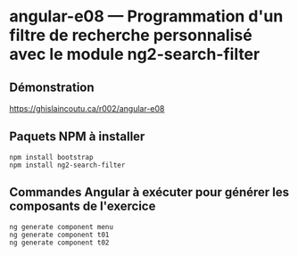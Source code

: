 # angular-e08 &mdash; Programmation d'un filtre de recherche personnalisé avec le module ng2-search-filter

## Démonstration
https://ghislaincoutu.ca/r002/angular-e08

## Paquets NPM à installer
```
npm install bootstrap
npm install ng2-search-filter
```

## Commandes Angular à exécuter pour générer les composants de l'exercice
```
ng generate component menu
ng generate component t01
ng generate component t02
```
